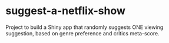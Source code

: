 # suggest-a-netflix-show
Project to build a Shiny app that randomly suggests ONE viewing suggestion, based on genre preference and critics meta-score. 
